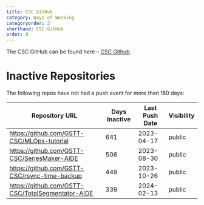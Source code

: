 ```yaml
---
title: CSC GitHub
category: Ways of Working
categoryorder: 2
shorthand: CSC-GitHub
order: 8
---
```


The CSC GitHub can be found here – <a href="https://github.com/GSTT-CSC/">CSC Github</a>.

# Inactive Repositories

The following repos have not had a push event for more than 180 days:

| Repository URL | Days Inactive | Last Push Date | Visibility |
| --- | --- | --- | --- |
| https://github.com/GSTT-CSC/MLOps-tutorial | 641 | 2023-04-17 | public |
| https://github.com/GSTT-CSC/SeriesMaker-AIDE | 506 | 2023-08-30 | public |
| https://github.com/GSTT-CSC/rsync-time-backup | 449 | 2023-10-26 | public |
| https://github.com/GSTT-CSC/TotalSegmentator-AIDE | 339 | 2024-02-13 | public |
